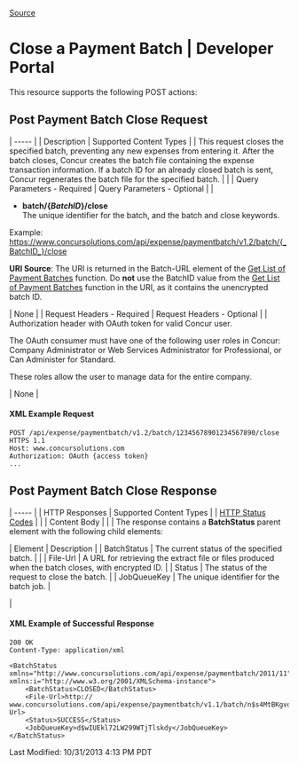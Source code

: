 [Source](https://developer.concur.com/payment-batch/payment-batch-resource/close-payment-batch "Permalink to Close a Payment Batch | Developer Portal")

# Close a Payment Batch | Developer Portal

This resource supports the following POST actions:

##  Post Payment Batch Close Request

| ----- |
|  Description |  Supported Content Types |
|  This request closes the specified batch, preventing any new expenses from entering it. After the batch closes, Concur creates the batch file containing the expense transaction information. If a batch ID for an already closed batch is sent, Concur regenerates the batch file for the specified batch. |   |
|  Query Parameters - Required |  Query Parameters - Optional |
|

* **batch/{_BatchID_}/close**  
The unique identifier for the batch, and the batch and close keywords.

Example: https://www.concursolutions.com/api/expense/paymentbatch/v1.2/batch/{_BatchID_}/close

**URI Source**: The URI is returned in the Batch-URL element of the [Get List of Payment Batches][1] function. Do **not** use the BatchID value from the [Get List of Payment Batches][1] function in the URI, as it contains the unencrypted batch ID.

 |  None |
|  Request Headers - Required |  Request Headers - Optional |
|  Authorization header with OAuth token for valid Concur user.

The OAuth consumer must have one of the following user roles in Concur: Company Administrator or Web Services Administrator for Professional, or Can Administer for Standard.

These roles allow the user to manage data for the entire company.

 |  None |

####  XML Example Request

    POST /api/expense/paymentbatch/v1.2/batch/12345678901234567890/close HTTPS 1.1
    Host: www.concursolutions.com
    Authorization: OAuth {access token}
    ...

##  Post Payment Batch Close Response

| ----- |
|  HTTP Responses |  Supported Content Types |
|  [HTTP Status Codes][2] |   |
|  Content Body |   |
|  The response contains a **BatchStatus** parent element with the following child elements:  

|  Element |  Description |
|  BatchStatus |  The current status of the specified batch. |   |
|  File-Url |  A URL for retrieving the extract file or files produced when the batch closes, with encrypted ID. |
|  Status |  The status of the request to close the batch. |
|  JobQueueKey |  The unique identifier for the batch job. |

 |

####  XML Example of Successful Response

    200 OK
    Content-Type: application/xml

    <BatchStatus xmlns="http://www.concursolutions.com/api/expense/paymentbatch/2011/11" xmlns:i="http://www.w3.org/2001/XMLSchema-instance">
        <BatchStatus>CLOSED</BatchStatus>
        <File-Url>http:// www.concursolutions.com/api/expense/paymentbatch/v1.1/batch/n$s4MtBKgvoJxAYcbggR7eD2jRU$sxYjePU/file</File-Url>
        <Status>SUCCESS</Status>
        <JobQueueKey>d$wIUEkl72LW299WTjTlskdy</JobQueueKey>
    </BatchStatus>

  
Last Modified: 10/31/2013 4:13 PM PDT

[1]: https://developer.concur.com/node/427
[2]: https://developer.concur.com/node/205
